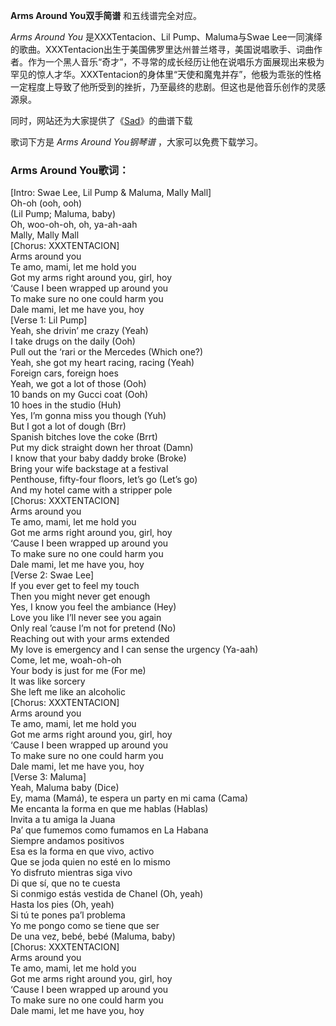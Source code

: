 

**Arms Around You双手简谱** 和五线谱完全对应。

_Arms Around You_ 是XXXTentacion、Lil Pump、Maluma与Swae
Lee一同演绎的歌曲。XXXTentacion出生于美国佛罗里达州普兰塔寻，美国说唱歌手、词曲作者。作为一个黑人音乐“奇才”，不寻常的成长经历让他在说唱乐方面展现出来极为罕见的惊人才华。XXXTentacion的身体里“天使和魔鬼并存”，他极为乖张的性格一定程度上导致了他所受到的挫折，乃至最终的悲剧。但这也是他音乐创作的灵感源泉。

同时，网站还为大家提供了《[Sad](Music-9111-Sad-XXXTentacion.html "Sad")》的曲谱下载

歌词下方是 _Arms Around You钢琴谱_ ，大家可以免费下载学习。

### Arms Around You歌词：

[Intro: Swae Lee, Lil Pump & Maluma, Mally Mall]  
Oh-oh (ooh, ooh)  
(Lil Pump; Maluma, baby)  
Oh, woo-oh-oh, oh, ya-ah-aah  
Mally, Mally Mall  
[Chorus: XXXTENTACION]  
Arms around you  
Te amo, mami, let me hold you  
Got my arms right around you, girl, hoy  
‘Cause I been wrapped up around you  
To make sure no one could harm you  
Dale mami, let me have you, hoy  
[Verse 1: Lil Pump]  
Yeah, she drivin’ me crazy (Yeah)  
I take drugs on the daily (Ooh)  
Pull out the ‘rari or the Mercedes (Which one?)  
Yeah, she got my heart racing, racing (Yeah)  
Foreign cars, foreign hoes  
Yeah, we got a lot of those (Ooh)  
10 bands on my Gucci coat (Ooh)  
10 hoes in the studio (Huh)  
Yes, I’m gonna miss you though (Yuh)  
But I got a lot of dough (Brr)  
Spanish bitches love the coke (Brrt)  
Put my dick straight down her throat (Damn)  
I know that your baby daddy broke (Broke)  
Bring your wife backstage at a festival  
Penthouse, fifty-four floors, let’s go (Let’s go)  
And my hotel came with a stripper pole  
[Chorus: XXXTENTACION]  
Arms around you  
Te amo, mami, let me hold you  
Got me arms right around you, girl, hoy  
‘Cause I been wrapped up around you  
To make sure no one could harm you  
Dale mami, let me have you, hoy  
[Verse 2: Swae Lee]  
If you ever get to feel my touch  
Then you might never get enough  
Yes, I know you feel the ambiance (Hey)  
Love you like I’ll never see you again  
Only real ’cause I’m not for pretend (No)  
Reaching out with your arms extended  
My love is emergency and I can sense the urgency (Ya-aah)  
Come, let me, woah-oh-oh  
Your body is just for me (For me)  
It was like sorcery  
She left me like an alcoholic  
[Chorus: XXXTENTACION]  
Arms around you  
Te amo, mami, let me hold you  
Got me arms right around you, girl, hoy  
‘Cause I been wrapped up around you  
To make sure no one could harm you  
Dale mami, let me have you, hoy  
[Verse 3: Maluma]  
Yeah, Maluma baby (Dice)  
Ey, mama (Mamá), te espera un party en mi cama (Cama)  
Me encanta la forma en que me hablas (Hablas)  
Invita a tu amiga la Juana  
Pa’ que fumemos como fumamos en La Habana  
Siempre andamos positivos  
Esa es la forma en que vivo, activo  
Que se joda quien no esté en lo mismo  
Yo disfruto mientras siga vivo  
Di que sí, que no te cuesta  
Si conmigo estás vestida de Chanel (Oh, yeah)  
Hasta los pies (Oh, yeah)  
Si tú te pones pa’l problema  
Yo me pongo como se tiene que ser  
De una vez, bebé, bebé (Maluma, baby)  
[Chorus: XXXTENTACION]  
Arms around you  
Te amo, mami, let me hold you  
Got me arms right around you, girl, hoy  
‘Cause I been wrapped up around you  
To make sure no one could harm you  
Dale mami, let me have you, hoy

